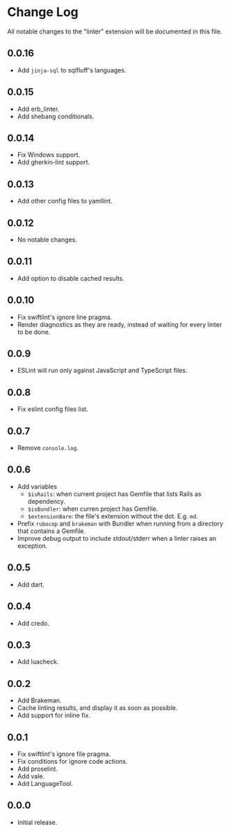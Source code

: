 # Change Log

All notable changes to the "linter" extension will be documented in this file.

## 0.0.16

- Add `jinja-sql` to sqlfluff's languages.

## 0.0.15

- Add erb_linter.
- Add shebang conditionals.

## 0.0.14

- Fix Windows support.
- Add gherkin-lint support.

## 0.0.13

- Add other config files to yamllint.

## 0.0.12

- No notable changes.

## 0.0.11

- Add option to disable cached results.

## 0.0.10

- Fix swiftlint's ignore line pragma.
- Render diagnostics as they are ready, instead of waiting for every linter to
  be done.

## 0.0.9

- ESLint will run only against JavaScript and TypeScript files.

## 0.0.8

- Fix eslint config files list.

## 0.0.7

- Remove `console.log`.

## 0.0.6

- Add variables
  - `$isRails`: when current project has Gemfile that lists Rails as dependency.
  - `$isBundler`: when curren project has Gemfile.
  - `$extensionBare`: the file's extension without the dot. E.g. `md`.
- Prefix `rubocop` and `brakeman` with Bundler when running from a directory
  that contains a Gemfile.
- Improve debug output to include stdout/stderr when a linter raises an
  exception.

## 0.0.5

- Add dart.

## 0.0.4

- Add credo.

## 0.0.3

- Add luacheck.

## 0.0.2

- Add Brakeman.
- Cache linting results, and display it as soon as possible.
- Add support for inline fix.

## 0.0.1

- Fix swiftlint's ignore file pragma.
- Fix conditions for ignore code actions.
- Add proselint.
- Add vale.
- Add LanguageTool.

## 0.0.0

- Initial release.

